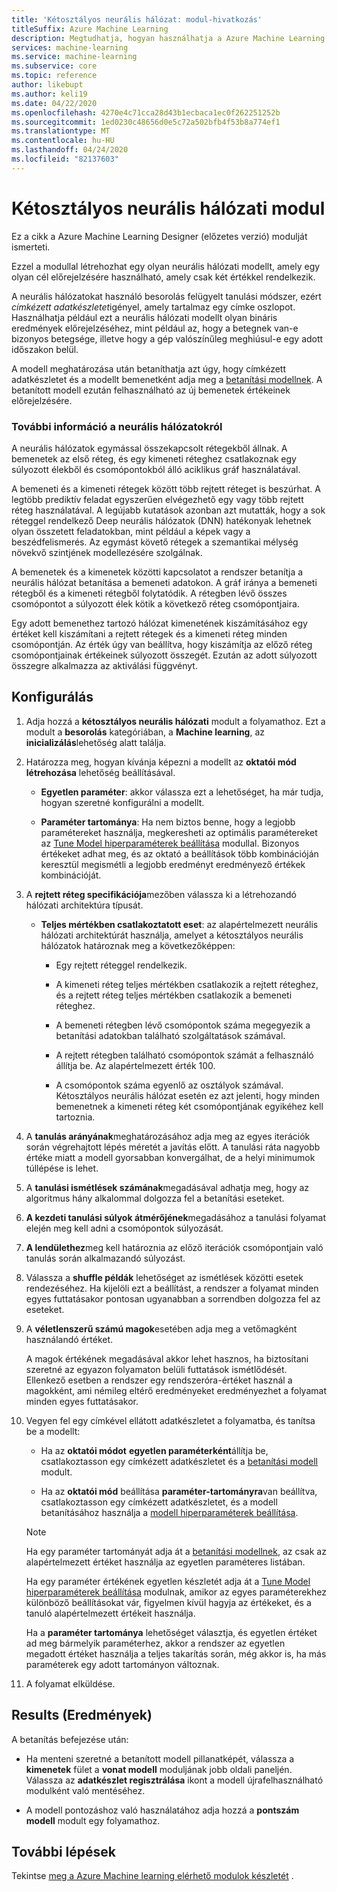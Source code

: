 ```yaml
---
title: 'Kétosztályos neurális hálózat: modul-hivatkozás'
titleSuffix: Azure Machine Learning
description: Megtudhatja, hogyan használhatja a Azure Machine Learning a kétosztályos neurális hálózati modult egy olyan neurális hálózati modell létrehozásához, amely csak két értékkel rendelkező cél előrejelzésére használható.
services: machine-learning
ms.service: machine-learning
ms.subservice: core
ms.topic: reference
author: likebupt
ms.author: keli19
ms.date: 04/22/2020
ms.openlocfilehash: 4270e4c71cca28d43b1ecbaca1ec0f262251252b
ms.sourcegitcommit: 1ed0230c48656d0e5c72a502bfb4f53b8a774ef1
ms.translationtype: MT
ms.contentlocale: hu-HU
ms.lasthandoff: 04/24/2020
ms.locfileid: "82137603"
---
```

# <a name="two-class-neural-network-module"></a>Kétosztályos neurális hálózati modul

Ez a cikk a Azure Machine Learning Designer (előzetes verzió) modulját ismerteti.

Ezzel a modullal létrehozhat egy olyan neurális hálózati modellt, amely egy olyan cél előrejelzésére használható, amely csak két értékkel rendelkezik.

A neurális hálózatokat használó besorolás felügyelt tanulási módszer, ezért *címkézett adatkészletet*igényel, amely tartalmaz egy címke oszlopot. Használhatja például ezt a neurális hálózati modellt olyan bináris eredmények előrejelzéséhez, mint például az, hogy a betegnek van-e bizonyos betegsége, illetve hogy a gép valószínűleg meghiúsul-e egy adott időszakon belül.  

A modell meghatározása után betaníthatja azt úgy, hogy címkézett adatkészletet és a modellt bemenetként adja meg a [betanítási modellnek](./train-model.md). A betanított modell ezután felhasználható az új bemenetek értékeinek előrejelzésére.

### <a name="more-about-neural-networks"></a>További információ a neurális hálózatokról

A neurális hálózatok egymással összekapcsolt rétegekből állnak. A bemenetek az első réteg, és egy kimeneti réteghez csatlakoznak egy súlyozott élekből és csomópontokból álló aciklikus gráf használatával.

A bemeneti és a kimeneti rétegek között több rejtett réteget is beszúrhat. A legtöbb prediktív feladat egyszerűen elvégezhető egy vagy több rejtett réteg használatával. A legújabb kutatások azonban azt mutatták, hogy a sok réteggel rendelkező Deep neurális hálózatok (DNN) hatékonyak lehetnek olyan összetett feladatokban, mint például a képek vagy a beszédfelismerés. Az egymást követő rétegek a szemantikai mélység növekvő szintjének modellezésére szolgálnak.

A bemenetek és a kimenetek közötti kapcsolatot a rendszer betanítja a neurális hálózat betanítása a bemeneti adatokon. A gráf iránya a bemeneti rétegből és a kimeneti rétegből folytatódik. A rétegben lévő összes csomópontot a súlyozott élek kötik a következő réteg csomópontjaira.

Egy adott bemenethez tartozó hálózat kimenetének kiszámításához egy értéket kell kiszámítani a rejtett rétegek és a kimeneti réteg minden csomópontján. Az érték úgy van beállítva, hogy kiszámítja az előző réteg csomópontjainak értékeinek súlyozott összegét. Ezután az adott súlyozott összegre alkalmazza az aktiválási függvényt.
  
## <a name="how-to-configure"></a>Konfigurálás

1.  Adja hozzá a **kétosztályos neurális hálózati** modult a folyamathoz. Ezt a modult a **besorolás** kategóriában, a **Machine learning**, az **inicializálás**lehetőség alatt találja.  
  
2.  Határozza meg, hogyan kívánja képezni a modellt az **oktatói mód létrehozása** lehetőség beállításával.  
  
    -   **Egyetlen paraméter**: akkor válassza ezt a lehetőséget, ha már tudja, hogyan szeretné konfigurálni a modellt.

    -   **Paraméter tartománya**: Ha nem biztos benne, hogy a legjobb paramétereket használja, megkeresheti az optimális paramétereket az [Tune Model hiperparaméterek beállítása](tune-model-hyperparameters.md) modullal. Bizonyos értékeket adhat meg, és az oktató a beállítások több kombinációján keresztül megismétli a legjobb eredményt eredményező értékek kombinációját.  

3.  A **rejtett réteg specifikációja**mezőben válassza ki a létrehozandó hálózati architektúra típusát.  
  
    -   **Teljes mértékben csatlakoztatott eset**: az alapértelmezett neurális hálózati architektúrát használja, amelyet a kétosztályos neurális hálózatok határoznak meg a következőképpen:
  
        -   Egy rejtett réteggel rendelkezik.
  
        -   A kimeneti réteg teljes mértékben csatlakozik a rejtett réteghez, és a rejtett réteg teljes mértékben csatlakozik a bemeneti réteghez.
  
        -   A bemeneti rétegben lévő csomópontok száma megegyezik a betanítási adatokban található szolgáltatások számával.
  
        -   A rejtett rétegben található csomópontok számát a felhasználó állítja be. Az alapértelmezett érték 100.
  
        -   A csomópontok száma egyenlő az osztályok számával. Kétosztályos neurális hálózat esetén ez azt jelenti, hogy minden bemenetnek a kimeneti réteg két csomópontjának egyikéhez kell tartoznia.

5.  A **tanulás arányának**meghatározásához adja meg az egyes iterációk során végrehajtott lépés méretét a javítás előtt. A tanulási ráta nagyobb értéke miatt a modell gyorsabban konvergálhat, de a helyi minimumok túllépése is lehet.

6.  A **tanulási ismétlések számának**megadásával adhatja meg, hogy az algoritmus hány alkalommal dolgozza fel a betanítási eseteket.

7.  **A kezdeti tanulási súlyok átmérőjének**megadásához a tanulási folyamat elején meg kell adni a csomópontok súlyozását.

8.  **A lendülethez**meg kell határoznia az előző iterációk csomópontjain való tanulás során alkalmazandó súlyozást.  

10. Válassza a **shuffle példák** lehetőséget az ismétlések közötti esetek rendezéséhez. Ha kijelöli ezt a beállítást, a rendszer a folyamat minden egyes futtatásakor pontosan ugyanabban a sorrendben dolgozza fel az eseteket.
  
11. A **véletlenszerű számú magok**esetében adja meg a vetőmagként használandó értéket.
  
     A magok értékének megadásával akkor lehet hasznos, ha biztosítani szeretné az egyazon folyamaton belüli futtatások ismétlődését.  Ellenkező esetben a rendszer egy rendszeróra-értéket használ a magokként, ami némileg eltérő eredményeket eredményezhet a folyamat minden egyes futtatásakor.
  
13. Vegyen fel egy címkével ellátott adatkészletet a folyamatba, és tanítsa be a modellt:

    + Ha az **oktatói módot** **egyetlen paraméterként**állítja be, csatlakoztasson egy címkézett adatkészletet és a [betanítási modell](train-model.md) modult.  
  
    + Ha az **oktatói mód** beállítása **paraméter-tartományra**van beállítva, csatlakoztasson egy címkézett adatkészletet, és a modell betanításához használja a [modell hiperparaméterek beállítása](tune-model-hyperparameters.md).  
  
    > [!NOTE]
    > 
    > Ha egy paraméter tartományát adja át a [betanítási modellnek](train-model.md), az csak az alapértelmezett értéket használja az egyetlen paraméteres listában.  
    > 
    > Ha egy paraméter értékének egyetlen készletét adja át a [Tune Model hiperparaméterek beállítása](tune-model-hyperparameters.md) modulnak, amikor az egyes paraméterekhez különböző beállításokat vár, figyelmen kívül hagyja az értékeket, és a tanuló alapértelmezett értékeit használja.  
    > 
    > Ha a **paraméter tartománya** lehetőséget választja, és egyetlen értéket ad meg bármelyik paraméterhez, akkor a rendszer az egyetlen megadott értéket használja a teljes takarítás során, még akkor is, ha más paraméterek egy adott tartományon változnak.  
  
14. A folyamat elküldése.

## <a name="results"></a>Results (Eredmények)

A betanítás befejezése után:

+ Ha menteni szeretné a betanított modell pillanatképét, válassza a **kimenetek** fület a **vonat modell** moduljának jobb oldali paneljén. Válassza az **adatkészlet regisztrálása** ikont a modell újrafelhasználható modulként való mentéséhez.

+ A modell pontozáshoz való használatához adja hozzá a **pontszám modell** modult egy folyamathoz.


## <a name="next-steps"></a>További lépések

Tekintse [meg a Azure Machine learning elérhető modulok készletét](module-reference.md) . 
